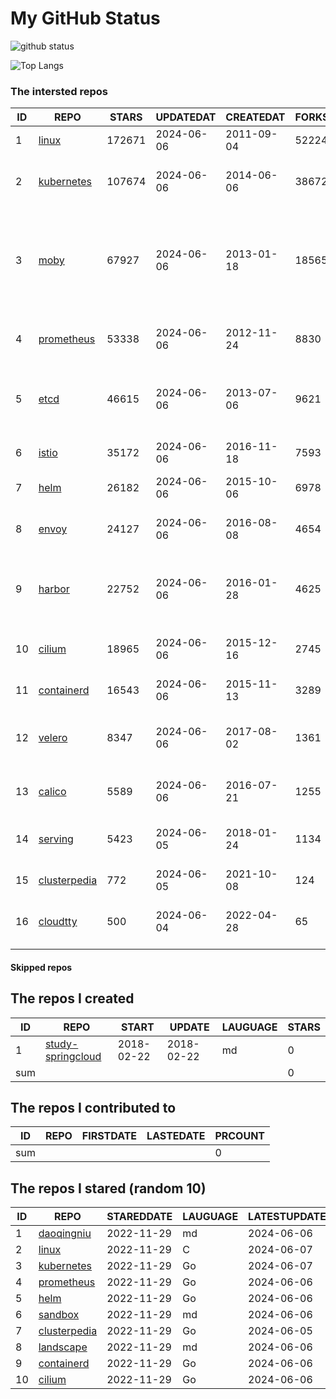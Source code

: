# My GitHub Status

<img src="https://github-readme-stats-1.yihong0618.vercel.app/api?username=daoqingniu&show_icons=true&&&hide_title=true&count_private=true" alt="github status" />

![Top Langs](https://github-readme-stats-1.yihong0618.vercel.app/api/top-langs/?username=daoqingniu&layout=compact)

<!--START_SECTION:github_repos-->
### The intersted repos
| ID |                              REPO                               | STARS  | UPDATEDAT  | CREATEDAT  | FORKSCOUNT |                                                DESCRIPTIONS                                                |
|----|-----------------------------------------------------------------|--------|------------|------------|------------|------------------------------------------------------------------------------------------------------------|
|  1 | [linux](https://github.com/torvalds/linux)                      | 172671 | 2024-06-06 | 2011-09-04 |      52224 | Linux kernel source tree                                                                                   |
|  2 | [kubernetes](https://github.com/kubernetes/kubernetes)          | 107674 | 2024-06-06 | 2014-06-06 |      38672 | Production-Grade Container Scheduling and Management                                                       |
|  3 | [moby](https://github.com/moby/moby)                            |  67927 | 2024-06-06 | 2013-01-18 |      18565 | The Moby Project - a collaborative project for the container ecosystem to assemble container-based systems |
|  4 | [prometheus](https://github.com/prometheus/prometheus)          |  53338 | 2024-06-06 | 2012-11-24 |       8830 | The Prometheus monitoring system and time series database.                                                 |
|  5 | [etcd](https://github.com/etcd-io/etcd)                         |  46615 | 2024-06-06 | 2013-07-06 |       9621 | Distributed reliable key-value store for the most critical data of a distributed system                    |
|  6 | [istio](https://github.com/istio/istio)                         |  35172 | 2024-06-06 | 2016-11-18 |       7593 | Connect, secure, control, and observe services.                                                            |
|  7 | [helm](https://github.com/helm/helm)                            |  26182 | 2024-06-06 | 2015-10-06 |       6978 | The Kubernetes Package Manager                                                                             |
|  8 | [envoy](https://github.com/envoyproxy/envoy)                    |  24127 | 2024-06-06 | 2016-08-08 |       4654 | Cloud-native high-performance edge/middle/service proxy                                                    |
|  9 | [harbor](https://github.com/goharbor/harbor)                    |  22752 | 2024-06-06 | 2016-01-28 |       4625 | An open source trusted cloud native registry project that stores, signs, and scans content.                |
| 10 | [cilium](https://github.com/cilium/cilium)                      |  18965 | 2024-06-06 | 2015-12-16 |       2745 | eBPF-based Networking, Security, and Observability                                                         |
| 11 | [containerd](https://github.com/containerd/containerd)          |  16543 | 2024-06-06 | 2015-11-13 |       3289 | An open and reliable container runtime                                                                     |
| 12 | [velero](https://github.com/vmware-tanzu/velero)                |   8347 | 2024-06-06 | 2017-08-02 |       1361 | Backup and migrate Kubernetes applications and their persistent volumes                                    |
| 13 | [calico](https://github.com/projectcalico/calico)               |   5589 | 2024-06-06 | 2016-07-21 |       1255 | Cloud native networking and network security                                                               |
| 14 | [serving](https://github.com/knative/serving)                   |   5423 | 2024-06-05 | 2018-01-24 |       1134 | Kubernetes-based, scale-to-zero, request-driven compute                                                    |
| 15 | [clusterpedia](https://github.com/clusterpedia-io/clusterpedia) |    772 | 2024-06-05 | 2021-10-08 |        124 | The Encyclopedia of Kubernetes clusters                                                                    |
| 16 | [cloudtty](https://github.com/cloudtty/cloudtty)                |    500 | 2024-06-04 | 2022-04-28 |         65 | A Friendly Kubernetes CloudShell (Web Terminal) !                                                          |



#### Skipped repos
<!--END_SECTION:github_repos-->

<!--START_SECTION:my_github-->
## The repos I created
| ID  |                                 REPO                                 |   START    |   UPDATE   | LAUGUAGE | STARS |
|-----|----------------------------------------------------------------------|------------|------------|----------|-------|
|   1 | [study-springcloud](https://github.com/daoqingniu/study-springcloud) | 2018-02-22 | 2018-02-22 | md       |     0 |
| sum |                                                                      |            |            |          |     0 |

## The repos I contributed to
| ID  | REPO | FIRSTDATE | LASTEDATE | PRCOUNT |
|-----|------|-----------|-----------|---------|
| sum |      |           |           |       0 |

## The repos I stared (random 10)
| ID |                              REPO                               | STAREDDATE | LAUGUAGE | LATESTUPDATE |
|----|-----------------------------------------------------------------|------------|----------|--------------|
|  1 | [daoqingniu](https://github.com/daoqingniu/daoqingniu)          | 2022-11-29 | md       | 2024-06-06   |
|  2 | [linux](https://github.com/torvalds/linux)                      | 2022-11-29 | C        | 2024-06-07   |
|  3 | [kubernetes](https://github.com/kubernetes/kubernetes)          | 2022-11-29 | Go       | 2024-06-07   |
|  4 | [prometheus](https://github.com/prometheus/prometheus)          | 2022-11-29 | Go       | 2024-06-06   |
|  5 | [helm](https://github.com/helm/helm)                            | 2022-11-29 | Go       | 2024-06-06   |
|  6 | [sandbox](https://github.com/cncf/sandbox)                      | 2022-11-29 | md       | 2024-06-06   |
|  7 | [clusterpedia](https://github.com/clusterpedia-io/clusterpedia) | 2022-11-29 | Go       | 2024-06-05   |
|  8 | [landscape](https://github.com/cncf/landscape)                  | 2022-11-29 | md       | 2024-06-06   |
|  9 | [containerd](https://github.com/containerd/containerd)          | 2022-11-29 | Go       | 2024-06-06   |
| 10 | [cilium](https://github.com/cilium/cilium)                      | 2022-11-29 | Go       | 2024-06-06   |

<!--END_SECTION:my_github-->
